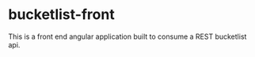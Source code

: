 # bucketlist-front
This is a front end angular application built to consume a REST bucketlist api. 
